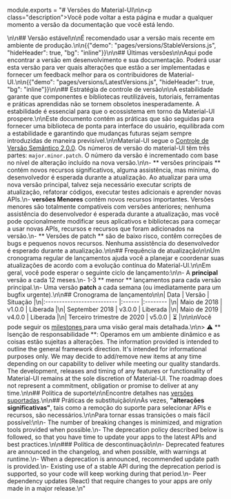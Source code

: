 module.exports = "# Versões do Material-UI\n\n<p class=\"description\">Você pode voltar a esta página e mudar a qualquer momento a versão da documentação que você está lendo.</p>\n\n## Versão estável\n\nÉ recomendado usar a versão mais recente em ambiente de produção.\n\n{{\"demo\": \"pages/versions/StableVersions.js\", \"hideHeader\": true, \"bg\": \"inline\"}}\n\n## Últimas versões\n\nAqui pode encontrar a versão em desenvolvimento e sua documentação. Poderá usar esta versão para ver quais alterações que estão a ser implementadas e fornecer um feedback melhor para os contribuidores de Material-UI.\n\n{{\"demo\": \"pages/versions/LatestVersions.js\", \"hideHeader\": true, \"bg\": \"inline\"}}\n\n## Estratégia de controle de versão\n\nA estabilidade garante que componentes e bibliotecas reutilizáveis, tutoriais, ferramentas e práticas aprendidas não se tornem obsoletos inesperadamente. A estabilidade é essencial para que o ecossistema em torno da Material-UI prospere.\n\nEste documento contém as práticas que são seguidas para fornecer uma biblioteca de ponta para interface do usuário, equilibrada com a estabilidade e garantindo que mudanças futuras sejam sempre introduzidas de maneira previsível.\n\nMaterial-UI segue o [Controle de Versão Semântico 2.0.0](https://semver.org/). Os números de versão do material-UI têm três partes: ` major.minor.patch `. O número da versão é incrementado com base no nível de alteração incluído na nova versão.\n\n- ** versões principais ** contém novos recursos significativos, alguma assistência, mas mínima, do desenvolvedor é esperada durante a atualização. Ao atualizar para uma nova versão principal, talvez seja necessário executar scripts de atualização, refatorar códigos, executar testes adicionais e aprender novas APIs.\n- **versões Menores** contém novos recursos importantes. Versões menores são totalmente compatíveis com versões anteriores; nenhuma assistência do desenvolvedor é esperada durante a atualização, mas você pode opcionalmente modificar seus aplicativos e bibliotecas para começar a usar novas APIs, recursos e recursos que foram adicionados na versão.\n- ** Versões de patch ** são de baixo risco, contêm correções de bugs e pequenos novos recursos. Nenhuma assistência do desenvolvedor é esperado durante a atualização.\n\n## Frequência de atualização\n\nUm cronograma regular de lançamentos ajuda você a planejar e coordenar suas atualizações de acordo com a evolução contínua do Material-UI.\n\nEm geral, você pode esperar o seguinte ciclo de lançamento:\n\n- A **principal** versão a cada 12 meses.\n- 1-3 ** menor ** lançamentos para cada versão principal.\n- Uma versão **patch** a cada semana (ou imediatamente para um bugfix urgente).\n\n## Cronograma de lançamento\n\n| Data                       | Versão | Situação |\n|:-------------------------- |:------ |:-------- |\n| Maio de 2018               | v1.0.0 | Liberada |\n| September 2018             | v3.0.0 | Liberada |\n| Maio de 2019               | v4.0.0 | Liberada |\n| Terceiro trimestre de 2020 | v5.0.0 | ⏳        |\n\n\nVocê pode seguir os [ milestones ](https://github.com/Foso/material-ui/milestones) para uma visão geral mais detalhada.\n\n> ⚠️ ** Isenção de responsabilidade **: Operamos em um ambiente dinâmico e as coisas estão sujeitas a alterações. The information provided is intended to outline the general framework direction. It's intended for informational purposes only. We may decide to add/remove new items at any time depending on our capability to deliver while meeting our quality standards. The development, releases and timing of any features or functionality of Material-UI remains at the sole discretion of Material-UI. The roadmap does not represent a commitment, obligation or promise to deliver at any time.\n\n## Política de suporte\n\nEncontre detalhes nas [versões suportadas](/getting-started/support/#supported-versions).\n\n## Práticas de substituição\n\nÀs vezes, **\"alterações significativas\"**, tais como a remoção do suporte para selecionar APIs e recursos, são necessários.\n\nPara tornar essas transições o mais fácil possível:\n\n- The number of breaking changes is minimized, and migration tools provided when possible.\n- The deprecation policy described below is followed, so that you have time to update your apps to the latest APIs and best practices.\n\n### Política de descontinuação\n\n- Deprecated features are announced in the changelog, and when possible, with warnings at runtime.\n- When a deprecation is announced, recommended update path is provided.\n- Existing use of a stable API during the deprecation period is supported, so your code will keep working during that period.\n- Peer dependency updates (React) that require changes to your apps are only made in a major release.\n"